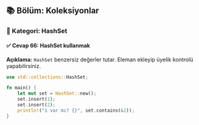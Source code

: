 ## 📚 Bölüm: Koleksiyonlar  
### 🔹 Kategori: HashSet  
#### ✅ Cevap 66: HashSet kullanmak

**Açıklama:**
`HashSet` benzersiz değerler tutar. Eleman ekleyip üyelik kontrolü yapabilirsiniz.

```rust
use std::collections::HashSet;

fn main() {
    let mut set = HashSet::new();
    set.insert(1);
    set.insert(2);
    println!("1 var mı? {}", set.contains(&1));
}
```
